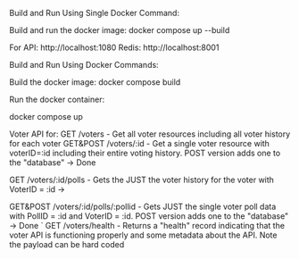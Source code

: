 Build and Run Using Single Docker Command:

Build and run the docker image:
docker compose up --build

For API: http://localhost:1080
Redis: http://localhost:8001

Build and Run Using Docker Commands:

Build the docker image:
docker compose build

Run the docker container:

docker compose up

Voter API for: GET /voters - Get all voter resources including all voter history for each voter GET&POST /voters/:id - Get a single voter resource with voterID=:id including their entire voting history. POST version adds one to the "database" -> Done

GET /voters/:id/polls - Gets the JUST the voter history for the voter with VoterID = :id ->

GET&POST /voters/:id/polls/:pollid - Gets JUST the single voter poll data with PollID = :id and VoterID = :id. POST version adds one to the "database" -> Done ` GET /voters/health - Returns a "health" record indicating that the voter API is functioning properly and some metadata about the API.
Note the payload can be hard coded
